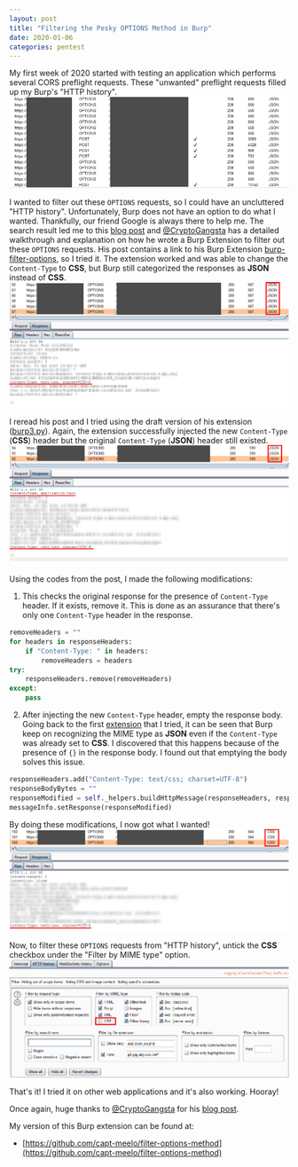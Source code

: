 ```yaml
---
layout: post
title: "Filtering the Pesky OPTIONS Method in Burp"
date: 2020-01-06
categories: pentest
---
```


My first week of 2020 started with testing an application which performs several CORS preflight requests. These "unwanted" preflight requests filled up my Burp's "HTTP history". 
![Lots of HTTP Options Method](/static/img/15/options-method.png)

I wanted to filter out these `OPTIONS` requests, so I could have an uncluttered "HTTP history". Unfortunately, Burp does not have an option to do what I wanted. Thankfully, our friend Google is always there to help me. The search result led me to this [blog post](https://parsiya.net/blog/2019-04-06-hiding-options-an-adventure-in-dealing-with-burp-proxy-in-an-extension/) and [@CryptoGangsta](https://twitter.com/cryptogangsta/) has a detailed walkthrough and explanation on how he wrote a Burp Extension to filter out these `OPTIONS` requests. His post contains a link to his Burp Extension [burp-filter-options](https://github.com/parsiya/Parsia-Code/tree/master/burp-filter-options), so I tried it. The extension worked and was able to change the `Content-Type` to **CSS**, but Burp still categorized the responses as **JSON** instead of **CSS**.
![Extension Failed](/static/img/15/extension-failed.png)

I reread his post and I tried using the draft version of his extension ([burp3.py](https://github.com/parsiya/Parsia-Code/blob/master/burp-filter-options/blog/burp3.py)). Again, the extension successfully injected the new `Content-Type` (**CSS**) header but the original `Content-Type` (**JSON**) header still existed.
![Extension Failed Again](/static/img/15/still-failed.png)

Using the codes from the post, I made the following modifications:

1. This checks the original response for the presence of `Content-Type` header. If it exists, remove it. This is done as an assurance that there's only one `Content-Type` header in the response.
```python
removeHeaders = ""
for headers in responseHeaders:
    if "Content-Type: " in headers:
        removeHeaders = headers
try:
    responseHeaders.remove(removeHeaders)
except:
    pass

```
2. After injecting the new `Content-Type` header, empty the response body. Going back to the first [extension](https://github.com/parsiya/Parsia-Code/tree/master/burp-filter-options) that I tried, it can be seen that Burp keep on recognizing the MIME type as **JSON** even if the `Content-Type` was already set to **CSS**. I discovered that this happens because of the presence of `{}` in the response body. I found out that emptying the body solves this issue.
```python
responseHeaders.add("Content-Type: text/css; charset=UTF-8")
responseBodyBytes = ""
responseModified = self._helpers.buildHttpMessage(responseHeaders, responseBodyBytes)
messageInfo.setResponse(responseModified)
```

By doing these modifications, I now got what I wanted! 
![Extension Worked](/static/img/15/extension-worked.png)

Now, to filter these `OPTIONS` requests from "HTTP history", untick the **CSS** checkbox under the "Filter by MIME type" option.
![Filter CSS](/static/img/15/filter-css.png)

That's it! I tried it on other web applications and it's also working. Hooray! 

Once again, huge thanks to [@CryptoGangsta](https://twitter.com/cryptogangsta/) for his [blog post](https://parsiya.net/blog/2019-04-06-hiding-options-an-adventure-in-dealing-with-burp-proxy-in-an-extension/).

My version of this Burp extension can be found at:
- [https://github.com/capt-meelo/filter-options-method](https://github.com/capt-meelo/filter-options-method)